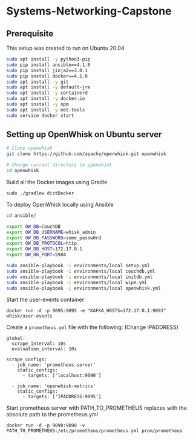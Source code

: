 # Systems-Networking-Capstone

## Prerequisite

This setup was created to run on Ubuntu 20.04

```bash
sudo apt install -y python3-pip
sudo pip install ansible==4.1.0
sudo pip install jinja2==3.0.1
sudo pip install docker==4.1.0
sudo apt install -y git
sudo apt install -y default-jre
sudo apt install -y containerd
sudo apt install -y docker.io
sudo apt install -y npm
sudo apt install -y net-tools
sudo service docker start
```

## Setting up OpenWhisk on Ubuntu server

```bash
# Clone openwhisk
git clone https://github.com/apache/openwhisk.git openwhisk

# Change current directory to openwhisk
cd openwhisk
```

Build all the Docker images using Gradle
```
sudo ./gradlew distDocker
```

To deploy OpenWhisk locally using Ansible
```bash
cd ansible/

export OW_DB=CouchDB
export OW_DB_USERNAME=whisk_admin
export OW_DB_PASSWORD=some_passw0rd
export OW_DB_PROTOCOL=http
export OW_DB_HOST=172.17.0.1
export OW_DB_PORT=5984

sudo ansible-playbook -i environments/local setup.yml
sudo ansible-playbook -i environments/local couchdb.yml
sudo ansible-playbook -i environments/local initdb.yml
sudo ansible-playbook -i environments/local wipe.yml
sudo ansible-playbook -i environments/local openwhisk.yml
```

Start the user-events container
```
docker run -d -p 9095:9095 -e "KAFKA_HOSTS=172.17.0.1:9093" whisk/user-events
```

Create a `prometheus.yml` file with the following: (Change IPADDRESS)
```
global:
  scrape_interval: 10s
  evaluation_interval: 10s

scrape_configs:
  - job_name: 'prometheus-server'
    static_configs:
      - targets: ['localhost:9090']

  - job_name: 'openwhisk-metrics'
    static_configs:
      - targets: ['IPADDRESS:9095']
```

Start prometheus server with PATH_TO_PROMETHEUS replaces with the absolute path to the prometheus.yml
```
docker run -d -p 9090:9090 -v PATH_TO_PROMETHEUS:/etc/prometheus/prometheus.yml prom/prometheus
```


